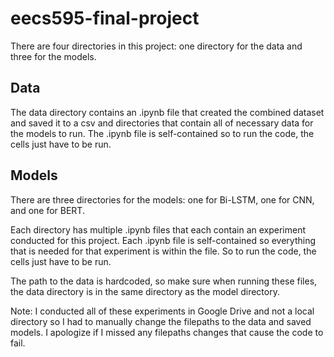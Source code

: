 # eecs595-final-project

There are four directories in this project: one directory for the data and three for the models.

## Data
The data directory contains an .ipynb file that created the combined dataset and saved it to a csv and directories that contain all of necessary data for the models to run. The .ipynb file is self-contained so to run the code, the cells just have to be run. 

## Models
There are three directories for the models: one for Bi-LSTM, one for CNN, and one for BERT.

Each directory has multiple .ipynb files that each contain an experiment conducted for this project.
Each .ipynb file is self-contained so everything that is needed for that experiment is within the file. So to run the code, the cells just have to be run.

The path to the data is hardcoded, so make sure when running these files, the data directory is in the same directory as the model directory.

Note: I conducted all of these experiments in Google Drive and not a local directory so I had to manually change the filepaths to the data and saved models. I apologize if I missed any filepaths changes that cause the code to fail.
